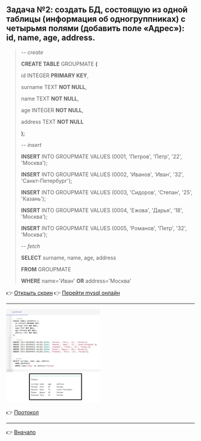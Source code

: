 <a id="return"></a>
## Задача №2: создать БД, состоящую из одной таблицы (информация об одногруппниках) с четырьмя полями (добавить поле «Адрес»): id, name, age, address. ##

>*-- create*
>
>**CREATE TABLE** GROUPMATE **(**
>
>id INTEGER **PRIMARY KEY**,
>
>surname TEXT **NOT NULL**,
>
>name TEXT **NOT NULL**,
>
>age INTEGER **NOT NULL**,
>
>address TEXT **NOT NULL**
>
>**);**
>
>*-- insert*
>
>**INSERT** INTO GROUPMATE VALUES (0001, 'Петров', 'Петр', '22', 'Москва');
>
>**INSERT** INTO GROUPMATE VALUES (0002, 'Иванов', 'Иван', '32',
'Санкт-Петербург');
>
>**INSERT** INTO GROUPMATE VALUES (0003, 'Сидоров', 'Степан', '25', 'Казань');
>
>**INSERT** INTO GROUPMATE VALUES (0004, 'Ежова', 'Дарья', '18', 'Москва');
>
>**INSERT** INTO GROUPMATE VALUES (0005, 'Романов', 'Петр', '32', 'Москва');
>
>*-- fetch*
>
>**SELECT** surname, name, age, address
>
> **FROM** GROUPMATE
>
>   **WHERE** name='Иван' **OR** address='Москва'

:point_right: [Открыть скрин]( "Открыть")
:point_right: [Перейти mysql онлайн ](https://onecompiler.com/mysql/3ysqhgccr "Перейти")

---

<img src="1.jpg" height=250 width="250"/>

:point_right: [Протокол](https://github.com/ANT050/Homework_20.12.2022-web/blob/main/Task_2/1.jpg "Открыть")

---

:point_right: [Вначало](#return "Вернуться вначало")